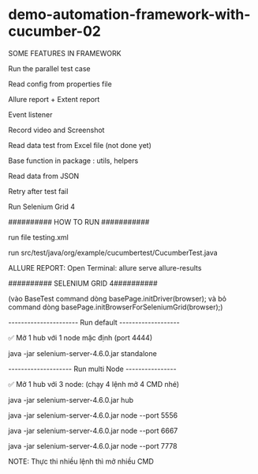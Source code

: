 # demo-automation-framework-with-cucumber-02
SOME FEATURES IN FRAMEWORK

Run the parallel test case

Read config from properties file

Allure report + Extent report

Event listener

Record video and Screenshot

Read data test from Excel file (not done yet)

Base function in package : utils, helpers

Read data from JSON

Retry after test fail

Run Selenium Grid 4

########## HOW TO RUN ###########

run file testing.xml

run src/test/java/org/example/cucumbertest/CucumberTest.java

ALLURE REPORT: Open Terminal: allure serve allure-results

########## SELENIUM GRID 4##########

(vào BaseTest command dòng basePage.initDriver(browser); và bỏ command dòng   basePage.initBrowserForSeleniumGrid(browser);)

---------------------- Run default -------------------

✅ Mở 1 hub với 1 node mặc định (port 4444)

java -jar selenium-server-4.6.0.jar standalone

-------------------- Run multi Node ----------------

✅ Mở 1 hub với 3 node: (chạy 4 lệnh mở 4 CMD nhé)

java -jar selenium-server-4.6.0.jar hub

java -jar selenium-server-4.6.0.jar node --port 5556

java -jar selenium-server-4.6.0.jar node --port 6667

java -jar selenium-server-4.6.0.jar node --port 7778

NOTE: Thực thi nhiều lệnh thì mở nhiều CMD
